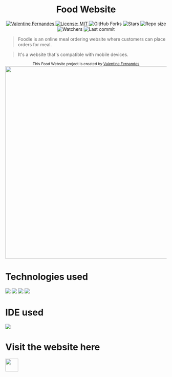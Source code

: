 <h1 align="center">Food Website</h1>

<p align="center">	 
   <a href="http://www.linkedin.com/in/valentine-fernandes-75701622b">
      <img alt="Valentine Fernandes" src="https://img.shields.io/badge/-ValentineFernandes-32CD30?style=flat&logo=Linkedin&logoColor=white" />
   </a>
  <a href="https://github.com/ValentineFernandes/Food-Website/blob/main/LICENSE">
    <img alt="License: MIT" src="https://img.shields.io/github/license/ValentineFernandes/Food-Website?color=#1AD043" />
  </a>
  <img alt="GitHub Forks" src="https://img.shields.io/github/forks/ValentineFernandes/Food-Website?color=#1AD043" />
  <img alt="Stars" src= "https://img.shields.io/github/stars/ValentineFernandes/Food-Website?color=#1AD043" />
  <img alt="Repo size" src="https://img.shields.io/github/repo-size/ValentineFernandes/Food-Website?color=#1AD043" />
<img alt= "Watchers" src="https://img.shields.io/github/watchers/ValentineFernandes/Food-Website?color=#1AD043" />
<img alt= "Last commit" src="https://img.shields.io/github/last-commit/ValentineFernandes/Food-Website?color=#1AD043" />
</p>


> Foodie is an online meal ordering website where customers can place orders for meal.

> It's a website that's compatible with mobile devices.


<div align="center">
<sub>This Food Website project is created by
<a href="https://github.com/ValentineFernandes](https://github.com/Kinzs2001">Valentine Fernandes </a>
</sub>
</div>

<div align="center">
<img width="600" src="https://github.com/ValentineFernandes/ValentineFernandes/blob/main/Portfolio/FoodWebsite.png">
</div>


# Technologies used
<img src="https://img.shields.io/badge/HTML5-FF3300?style=for-the-badge&logo=html5&logoColor=white">
<img src="https://img.shields.io/badge/CSS3-0066FF?style=for-the-badge&logo=css3&logoColor=white">
<img src="https://img.shields.io/badge/Bootstrap-993399?style=for-the-badge&logo=bootstrap&logoColor=white">
<img src="https://img.shields.io/badge/JavaScript-FFF600?style=for-the-badge&logo=javascript&logoColor=white">

# IDE used
<img src="https://img.shields.io/badge/Visual_Studio_Code-0078D4?style=for-the-badge&logo=visual%20studio%20code&logoColor=white">

# Visit the website here
<a href="https://valentinefernandes.github.io/Food-Website/">  
<img width="40" height="40" src="https://github.com/ValentineFernandes/ValentineFernandes/blob/main/Portfolio/github.png"></a>



